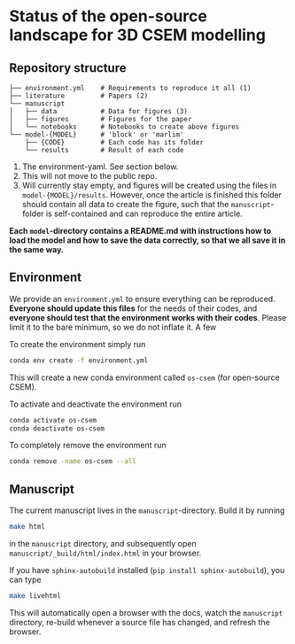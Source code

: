 # Status of the open-source landscape for 3D CSEM modelling


## Repository structure

    ├── environment.yml    # Requirements to reproduce it all (1)
    ├── literature         # Papers (2)
    └── manuscript
    │   ├── data           # Data for figures (3)
    │   ├── figures        # Figures for the paper
    │   └── notebooks      # Notebooks to create above figures
    └── model-{MODEL}      # 'block' or 'marlim'
        ├── {CODE}         # Each code has its folder
        └── results        # Result of each code

1. The environment-yaml. See section below.
1. This will not move to the public repo.
2. Will currently stay empty, and figures will be created using the files in
   `model-{MODEL}/results`. However, once the article is finished this folder
   should contain all data to create the figure, such that the
   `manuscript`-folder is self-contained and can reproduce the entire article.

**Each `model`-directory contains a README.md with instructions how to load the
model and how to save the data correctly, so that we all save it in the same
way.**


## Environment

We provide an `environment.yml` to ensure everything can be reproduced.
**Everyone should update this files** for the needs of their codes, and
**everyone should test that the environment works with their codes**. Please
limit it to the bare minimum, so we do not inflate it. A few 

To create the environment simply run
```bash
conda env create -f environment.yml
```
This will create a new conda environment called `os-csem` (for open-source
CSEM).

To activate and deactivate the environment run
```bash
conda activate os-csem
conda deactivate os-csem
```

To completely remove the environment run
```bash
conda remove -name os-csem --all
```


## Manuscript

The current manuscript lives in the `manuscript`-directory. Build it by running

```bash
make html
```

in the `manuscript` directory, and subsequently open
`manuscript/_build/html/index.html` in your browser.

If you have `sphinx-autobuild` installed (`pip install sphinx-autobuild`), you
can type

```bash
make livehtml
```

This will automatically open a browser with the docs, watch the `manuscript`
directory, re-build whenever a source file has changed, and refresh the
browser.
